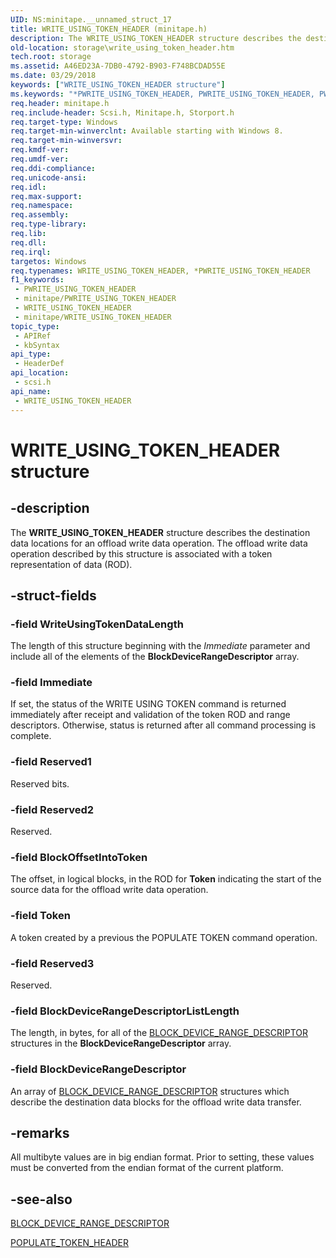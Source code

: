 ```yaml
---
UID: NS:minitape.__unnamed_struct_17
title: WRITE_USING_TOKEN_HEADER (minitape.h)
description: The WRITE_USING_TOKEN_HEADER structure describes the destination data locations for an offload write data operation.
old-location: storage\write_using_token_header.htm
tech.root: storage
ms.assetid: A46ED23A-7DB0-4792-B903-F748BCDAD55E
ms.date: 03/29/2018
keywords: ["WRITE_USING_TOKEN_HEADER structure"]
ms.keywords: "*PWRITE_USING_TOKEN_HEADER, PWRITE_USING_TOKEN_HEADER, PWRITE_USING_TOKEN_HEADER structure pointer [Storage Devices], WRITE_USING_TOKEN_HEADER, WRITE_USING_TOKEN_HEADER structure [Storage Devices], scsi/PWRITE_USING_TOKEN_HEADER, scsi/WRITE_USING_TOKEN_HEADER, storage.write_using_token_header"
req.header: minitape.h
req.include-header: Scsi.h, Minitape.h, Storport.h
req.target-type: Windows
req.target-min-winverclnt: Available starting with Windows 8.
req.target-min-winversvr: 
req.kmdf-ver: 
req.umdf-ver: 
req.ddi-compliance: 
req.unicode-ansi: 
req.idl: 
req.max-support: 
req.namespace: 
req.assembly: 
req.type-library: 
req.lib: 
req.dll: 
req.irql: 
targetos: Windows
req.typenames: WRITE_USING_TOKEN_HEADER, *PWRITE_USING_TOKEN_HEADER
f1_keywords:
 - PWRITE_USING_TOKEN_HEADER
 - minitape/PWRITE_USING_TOKEN_HEADER
 - WRITE_USING_TOKEN_HEADER
 - minitape/WRITE_USING_TOKEN_HEADER
topic_type:
 - APIRef
 - kbSyntax
api_type:
 - HeaderDef
api_location:
 - scsi.h
api_name:
 - WRITE_USING_TOKEN_HEADER
---
```


# WRITE_USING_TOKEN_HEADER structure


## -description

The <b>WRITE_USING_TOKEN_HEADER</b> structure describes the destination data locations for an offload write data operation.  The offload write data operation described by this structure is associated with a token representation of data (ROD).

## -struct-fields

### -field WriteUsingTokenDataLength

The length of this structure beginning with the <i>Immediate</i> parameter and include all of the elements of the <b>BlockDeviceRangeDescriptor</b> array.

### -field Immediate

If set, the status of the WRITE USING TOKEN command is returned immediately after receipt and validation of the token ROD and range descriptors. Otherwise, status is returned after all command processing is complete.

### -field Reserved1

Reserved bits.

### -field Reserved2

Reserved.

### -field BlockOffsetIntoToken

The offset, in logical blocks,  in the ROD for <b>Token</b> indicating the start of the source data for the offload write data operation.

### -field Token

A token created by a previous the POPULATE TOKEN command operation.

### -field Reserved3

Reserved.

### -field BlockDeviceRangeDescriptorListLength

The length, in bytes, for all  of the <a href="https://docs.microsoft.com/windows-hardware/drivers/ddi/scsi/ns-scsi-block_device_range_descriptor">BLOCK_DEVICE_RANGE_DESCRIPTOR</a> structures in the <b>BlockDeviceRangeDescriptor</b> array.

### -field BlockDeviceRangeDescriptor

An array of <a href="https://docs.microsoft.com/windows-hardware/drivers/ddi/scsi/ns-scsi-block_device_range_descriptor">BLOCK_DEVICE_RANGE_DESCRIPTOR</a> structures which describe the destination data blocks for the offload write data transfer.

## -remarks

All multibyte values are in big endian format. Prior to setting, these values must be converted from the endian format of the current platform.

## -see-also

<a href="https://docs.microsoft.com/windows-hardware/drivers/ddi/scsi/ns-scsi-block_device_range_descriptor">BLOCK_DEVICE_RANGE_DESCRIPTOR</a>



<a href="https://docs.microsoft.com/windows-hardware/drivers/ddi/storport/ns-storport-populate_token_header">POPULATE_TOKEN_HEADER</a>

